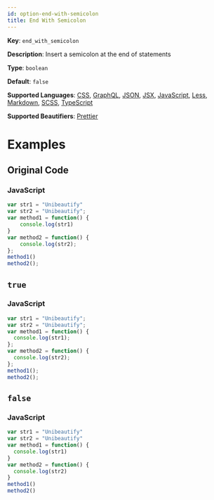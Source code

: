```yaml
---
id: option-end-with-semicolon
title: End With Semicolon
---
```

**Key**: `end_with_semicolon`

**Description**: Insert a semicolon at the end of statements

**Type**: `boolean`

**Default**: `false`

**Supported Languages**: [CSS](/docs/language-css.html), [GraphQL](/docs/language-graphql.html), [JSON](/docs/language-json.html), [JSX](/docs/language-jsx.html), [JavaScript](/docs/language-javascript.html), [Less](/docs/language-less.html), [Markdown](/docs/language-markdown.html), [SCSS](/docs/language-scss.html), [TypeScript](/docs/language-typescript.html)

**Supported Beautifiers**: [Prettier](/docs/beautifier-prettier.html)

# Examples
## Original Code
### JavaScript
```JavaScript
var str1 = "Unibeautify"
var str2 = "Unibeautify";
var method1 = function() {
    console.log(str1)
}
var method2 = function() {
    console.log(str2);
};
method1()
method2();
```
## `true`
### JavaScript
```JavaScript
var str1 = "Unibeautify";
var str2 = "Unibeautify";
var method1 = function() {
  console.log(str1);
};
var method2 = function() {
  console.log(str2);
};
method1();
method2();

```
## `false`
### JavaScript
```JavaScript
var str1 = "Unibeautify"
var str2 = "Unibeautify"
var method1 = function() {
  console.log(str1)
}
var method2 = function() {
  console.log(str2)
}
method1()
method2()

```